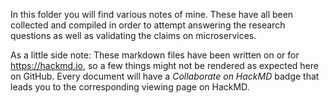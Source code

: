 In this folder you will find various notes of mine. These have all been collected and compiled in order to attempt answering the research questions as well as validating the claims on microservices.

As a little side note: These markdown files have been written on or for <https://hackmd.io>, so a few things might not be rendered as expected here on GitHub. Every document will have a *Collaborate on HackMD* badge that leads you to the corresponding viewing page on HackMD.
